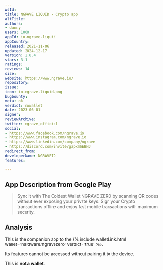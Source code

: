 ```yaml
---
wsId: 
title: NGRAVE LIQUID - Crypto app
altTitle: 
authors:
- danny
users: 1000
appId: io.ngrave.liquid
appCountry: 
released: 2021-11-06
updated: 2024-12-17
version: 2.8.4
stars: 3.1
ratings: 
reviews: 14
size: 
website: https://www.ngrave.io/
repository: 
issue: 
icon: io.ngrave.liquid.png
bugbounty: 
meta: ok
verdict: nowallet
date: 2023-06-01
signer: 
reviewArchive: 
twitter: ngrave_official
social:
- https://www.facebook.com/ngrave.io
- https://www.instagram.com/ngrave.io
- https://www.linkedin.com/company/ngrave
- https://discord.com/invite/gapxmWEBNJ
redirect_from: 
developerName: NGRAVEIO
features: 

---
```


## App Description from Google Play 

> Sync it with The Coldest Wallet NGRAVE ZERO by scanning QR codes without ever exposing your private keys. Sign your Crypto transactions offline and enjoy fast mobile transactions with maximum security.

## Analysis 

This is the companion app to the {% include walletLink.html wallet='hardware/ngravezero' verdict='true' %}. 

Its features cannot be accessed without pairing it to the device.

This is **not a wallet**.